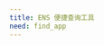 ```yaml
---
title: ENS 便捷查询工具
need: find_app
---
```


<ul id="find-list" class="find-list">
</ul>

<script>
// 本页面以 Javascript 为主，修改前，请先将内容格式化，方便查看。
// 每组数据表示：
// [ ( with input ), 链接前缀, 链接后缀, 需要输入到文本框的内容格式, 查询标题, placeholder]
// [ ( without input ), 链接, 查询标题]
var linkArray = [
    [
        false,
        "https://duneanalytics.com/makoto/ens",
        "ENS 实时情况概览（利用 Dune Analytics）",
    ],
    [
        false,
        "https://duneanalytics.com/makoto/ens-released-to-be-released-names",
        "ENS 即将释放和最新注册的域名（利用 Dune Analytics）",
    ],
    [
        false,
        "https://cn.etherscan.com/enslookup",
        "最新注册的 ENS 域名（利用 Etherscan）"
    ],
    [
        false,
        "https://cn.etherscan.com/token/tokenholderchart/0x57f1887a8bf19b14fc0df6fd9b2acc9af147ea85",
        "ENS 域名持有数量排名（利用 Etherscan，不准确，仅供参考）"
    ],
    [
        false,
        "https://cn.etherscan.com/accounts/label/ens",
        "ENS 智能合约地址列表（利用 Etherscan）"
    ],
    [
        false,
        "https://opensea.io/assets/ens?search[sortAscending]=false&search[sortBy]=LAST_SALE_DATE",
        "最新售出的 ENS 域名（在 OpenSea）"
    ],
    [
        false,
        "https://opensea.io/assets/ens",
        "最新挂单的 ENS 域名（在 OpenSea）"
    ],
    [
        true,
        "https://app.ens.domains/name/",
        "",
        "name",
        "查询某个 ENS 域名的详细信息（利用 ENS APP）",
        "请输入 ENS 域名"
    ],
    [
        true,
        "https://cn.etherscan.com/enslookup-search?search=",
        "",
        "name",
        "查询某个 ENS 域名有关的历史交易（利用 Etherscan）",
        "请输入 ENS 域名"
    ],
    [
        true,
        "https://cn.etherscan.com/token/0x57f1887a8bf19b14fc0df6fd9b2acc9af147ea85?a=",
        "#inventory",
        "token",
        "查询某个 TOKENID 对应的 ENS 域名",
        "请输入 token id"
    ],
    [
        true,
        "https://cn.etherscan.com/enslookup-search?search=",
        "",
        "address",
        "查询某个地址的反向解析记录",
        "请输入以太坊地址"
    ],
    [
        true,
        "https://app.ens.domains/address/",
        "",
        "address",
        "查看某个地址持有的 ENS 域名（利用 ENS APP）",
        "请输入以太坊地址"
    ],
    [
        true,
        "https://cn.etherscan.com/token/0x57f1887a8bf19b14fc0df6fd9b2acc9af147ea85?a=",
        "#inventory",
        "address",
        "查看某个地址持有的 ENS 域名（利用 Etherscan，不准确，仅供参考）",
        "请输入以太坊地址"
    ]
];
</script>
